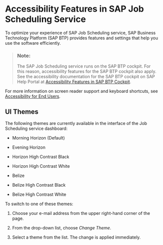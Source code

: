 <!-- loio12aa90f03da2489d8641384693c934ac -->

# Accessibility Features in SAP Job Scheduling Service

To optimize your experience of SAP Job Scheduling service, SAP Business Technology Platform \(SAP BTP\) provides features and settings that help you use the software efficiently.



> ### Note:  
> The SAP Job Scheduling service runs on the SAP BTP cockpit. For this reason, accessibility features for the SAP BTP cockpit also apply. See the accessibility documentation for the SAP BTP cockpit on SAP Help Portal at [Accessibility Features in SAP BTP Cockpit](https://help.sap.com/docs/BTP/65de2977205c403bbc107264b8eccf4b/8153bc43bc7d44009549b375ed5c9632.html).

For more information on screen reader support and keyboard shortcuts, see [Accessibility for End Users](https://help.sap.com/docs/SAPUI5/bc5a64aac808463baa95b4230f221716/f562835d0b4e44129aa24a17551a0baa.html).



<a name="loio12aa90f03da2489d8641384693c934ac__section_pfk_g3w_jfc"/>

## UI Themes

The following themes are currently available in the interface of the Job Scheduling service dashboard:

-   Morning Horizon \(Default\)

-   Evening Horizon

-   Horizon High Contrast Black

-   Horizon High Contrast White

-   Belize

-   Belize High Contrast Black

-   Belize High Contrast White


To switch to one of these themes:

1.  Choose your e-mail address from the upper right-hand corner of the page.

2.  From the drop-down list, choose *Change Theme*.

3.  Select a theme from the list. The change is applied immediately.


